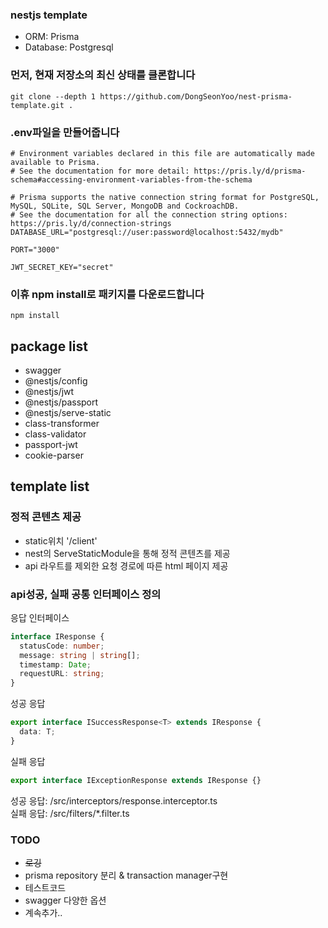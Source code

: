 ### nestjs template

- ORM: Prisma
- Database: Postgresql

### 먼저, 현재 저장소의 최신 상태를 클론합니다
```
git clone --depth 1 https://github.com/DongSeonYoo/nest-prisma-template.git .
```

### .env파일을 만들어줍니다
```shell
# Environment variables declared in this file are automatically made available to Prisma.
# See the documentation for more detail: https://pris.ly/d/prisma-schema#accessing-environment-variables-from-the-schema

# Prisma supports the native connection string format for PostgreSQL, MySQL, SQLite, SQL Server, MongoDB and CockroachDB.
# See the documentation for all the connection string options: https://pris.ly/d/connection-strings
DATABASE_URL="postgresql://user:password@localhost:5432/mydb"

PORT="3000"

JWT_SECRET_KEY="secret"
```

### 이휴 npm install로 패키지를 다운로드합니다
```shell
npm install
```

## package list
- swagger
- @nestjs/config
- @nestjs/jwt
- @nestjs/passport
- @nestjs/serve-static
- class-transformer
- class-validator
- passport-jwt
- cookie-parser

## template list
### 정적 콘텐츠 제공
- static위치 '/client'
- nest의 ServeStaticModule을 통해 정적 콘텐츠를 제공
- api 라우트를 제외한 요청 경로에 따른 html 페이지 제공

### api성공, 실패 공통 인터페이스 정의
응답 인터페이스
```typescript
interface IResponse {
  statusCode: number;
  message: string | string[];
  timestamp: Date;
  requestURL: string;
}

```
성공 응답
```typescript
export interface ISuccessResponse<T> extends IResponse {
  data: T;
}
```

실패 응답
```typescript
export interface IExceptionResponse extends IResponse {}
```

성공 응답: /src/interceptors/response.interceptor.ts
<br>
실패 응답: /src/filters/*.filter.ts

### TODO
- ~~로깅~~
- prisma repository 분리 & transaction manager구현
- 테스트코드
- swagger 다양한 옵션
- 계속추가..

